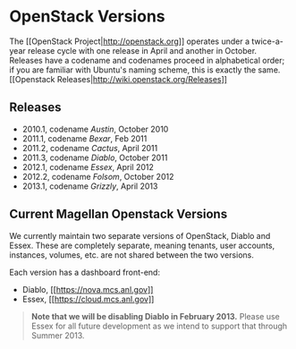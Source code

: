 OpenStack Versions
==================

The [[OpenStack Project|http://openstack.org]] operates under a
twice-a-year release cycle with one release in April and another in
October. Releases have a codename and codenames proceed in alphabetical
order; if you are familiar with Ubuntu's naming scheme, this is exactly
the same. [[Openstack Releases|http://wiki.openstack.org/Releases]]


Releases
--------

* 2010.1, codename *Austin*, October 2010
* 2011.1, codename *Bexar*,  Feb 2011
* 2011.2, codename *Cactus*, April 2011
* 2011.3, codename *Diablo*, October 2011
* 2012.1, codename *Essex*, April 2012
* 2012.2, codename *Folsom*, October 2012
* 2013.1, codename *Grizzly*, April 2013

Current Magellan Openstack Versions
-----------------------------------

We currently maintain two separate versions of OpenStack, Diablo and
Essex. These are completely separate, meaning tenants, user accounts,
instances, volumes, etc. are not shared between the two versions.

Each version has a dashboard front-end:

* Diablo, [[https://nova.mcs.anl.gov]]
* Essex, [[https://cloud.mcs.anl.gov]]

> **Note that we will be disabling Diablo in February 2013.** Please
> use Essex for all future development as we intend to support that
> through Summer 2013.
